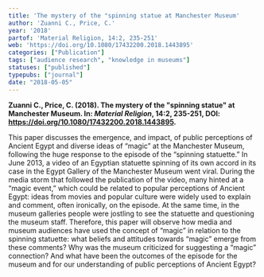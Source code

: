 ```yaml
---
title: 'The mystery of the "spinning statue at Manchester Museum'
author: 'Zuanni C., Price, C.'
year: '2018'
partof: 'Material Religion, 14:2, 235-251'
web: 'https://doi.org/10.1080/17432200.2018.1443895'
categories: ["Publication"]
tags: ["audience research", "knowledge in museums"]
statuses: ["published"]
typepubs: ["journal"]
date: "2018-05-05"
---
```


**Zuanni C., Price, C. (2018). The mystery of the "spinning statue" at Manchester Museum. In: *Material Religion*, 14:2, 235-251, DOI: <https://doi.org/10.1080/17432200.2018.1443895>.**

This paper discusses the emergence, and impact, of public perceptions of Ancient Egypt and diverse ideas of “magic” at the Manchester Museum, following the huge response to the episode of the “spinning statuette.” In June 2013, a video of an Egyptian statuette spinning of its own accord in its case in the Egypt Gallery of the Manchester Museum went viral. During the media storm that followed the publication of the video, many hinted at a “magic event,” which could be related to popular perceptions of Ancient Egypt: ideas from movies and popular culture were widely used to explain and comment, often ironically, on the episode. At the same time, in the museum galleries people were jostling to see the statuette and questioning the museum staff. Therefore, this paper will observe how media and museum audiences have used the concept of “magic” in relation to the spinning statuette: what beliefs and attitudes towards “magic” emerge from these comments? Why was the museum criticized for suggesting a “magic” connection? And what have been the outcomes of the episode for the museum and for our understanding of public perceptions of Ancient Egypt?